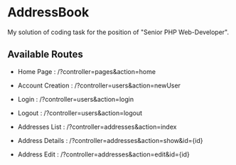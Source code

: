# AddressBook

My solution of coding task for the position of "Senior PHP Web-Developer".



## Available Routes

- Home Page : /?controller=pages&action=home

- Account Creation :  /?controller=users&action=newUser

- Login : /?controller=users&action=login

- Logout : /?controller=users&action=logout

- Addresses List : /?controller=addresses&action=index

- Address Details : /?controller=addresses&action=show&id={id}

- Address Edit : /?controller=addresses&action=edit&id={id}